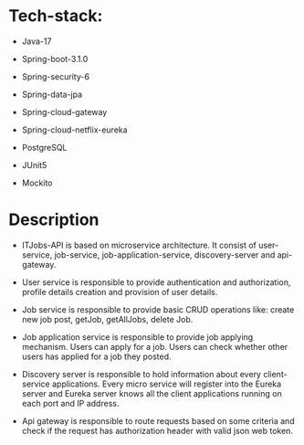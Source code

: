 # Tech-stack:

* Java-17

* Spring-boot-3.1.0

* Spring-security-6

* Spring-data-jpa

* Spring-cloud-gateway

* Spring-cloud-netflix-eureka

* PostgreSQL

* JUnit5

* Mockito

# Description

* ITJobs-API is based on microservice architecture. It consist of user-service, job-service, job-application-service, discovery-server and api-gateway.

* User service is responsible to provide authentication and authorization, profile details creation and provision of user details.

* Job service is responsible to provide basic CRUD operations like: create new job post, getJob, getAllJobs, delete Job.

* Job application service is responsible to provide job applying mechanism. Users can apply for a job. Users can check whether other users has applied for a job they posted.

* Discovery server is responsible to hold information about every client-service applications. Every micro service will register into the Eureka server and Eureka server knows all the client applications running on each port and IP address.

* Api gateway is responsible to route requests based on some criteria and check if the request has authorization header with valid json web token.
